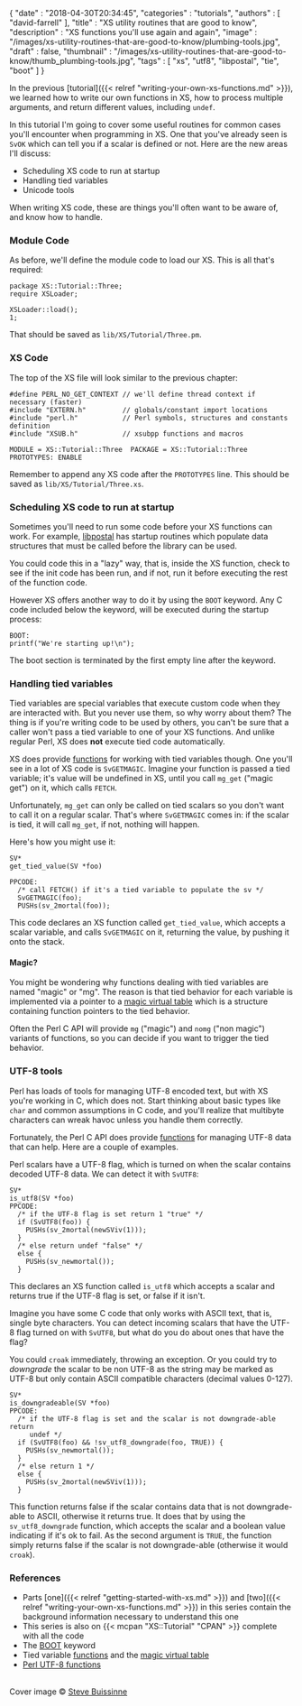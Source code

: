 {
   "date" : "2018-04-30T20:34:45",
   "categories" : "tutorials",
   "authors" : [
      "david-farrell"
   ],
   "title" : "XS utility routines that are good to know",
   "description" : "XS functions you'll use again and again",
   "image" : "/images/xs-utility-routines-that-are-good-to-know/plumbing-tools.jpg",
   "draft" : false,
   "thumbnail" : "/images/xs-utility-routines-that-are-good-to-know/thumb_plumbing-tools.jpg",
   "tags" : [
      "xs",
      "utf8",
      "libpostal",
      "tie",
      "boot"
   ]
}

In the previous [tutorial]({{< relref "writing-your-own-xs-functions.md" >}}), we learned how to write our own functions in XS, how to process multiple arguments, and return different values, including `undef`.

In this tutorial I'm going to cover some useful routines for common cases you'll encounter when programming in XS. One that you've already seen is `SvOK` which can tell you if a scalar is defined or not. Here are the new areas I'll discuss:

- Scheduling XS code to run at startup
- Handling tied variables
- Unicode tools

When writing XS code, these are things you'll often want to be aware of, and know how to handle.

### Module Code

As before, we'll define the module code to load our XS. This is all that's required:

    package XS::Tutorial::Three;
    require XSLoader;

    XSLoader::load();
    1;

That should be saved as `lib/XS/Tutorial/Three.pm`.

### XS Code

The top of the XS file will look similar to the previous chapter:

    #define PERL_NO_GET_CONTEXT // we'll define thread context if necessary (faster)
    #include "EXTERN.h"         // globals/constant import locations
    #include "perl.h"           // Perl symbols, structures and constants definition
    #include "XSUB.h"           // xsubpp functions and macros

    MODULE = XS::Tutorial::Three  PACKAGE = XS::Tutorial::Three
    PROTOTYPES: ENABLE

Remember to append any XS code after the `PROTOTYPES` line. This should be saved as `lib/XS/Tutorial/Three.xs`.

### Scheduling XS code to run at startup

Sometimes you'll need to run some code before your XS functions can work. For example, [libpostal](https://github.com/openvenues/libpostal) has startup routines which populate data structures that must be called before the library can be used.

You could code this in a "lazy" way, that is, inside the XS function, check to see if the init code has been run, and if not, run it before executing the rest of the function code.

However XS offers another way to do it by using the `BOOT` keyword. Any C code included below the keyword, will be executed during the startup process:

    BOOT:
    printf("We're starting up!\n");
    

The boot section is terminated by the first empty line after the keyword.

### Handling tied variables

Tied variables are special variables that execute custom code when they are interacted with. But you never use them, so why worry about them? The
thing is if you're writing code to be used by others, you can't be sure that a caller won't pass a tied variable to one of your XS functions. And unlike
regular Perl, XS does **not** execute tied code automatically.

XS does provide [functions](https://perldoc.perl.org/perlapi.html#Magical-Functions) for working with tied variables though. One you'll see in a lot of XS code is `SvGETMAGIC`. Imagine your function is passed a tied variable; it's value will be undefined in XS, until you call `mg_get` ("magic get") on it, which calls `FETCH`.

Unfortunately, `mg_get` can only be called on tied scalars so you don't want to call it on a regular scalar. That's where `SvGETMAGIC` comes in: if the scalar is
tied, it will call `mg_get`, if not, nothing will happen.

Here's how you might use it:

    SV*
    get_tied_value(SV *foo)

    PPCODE:
      /* call FETCH() if it's a tied variable to populate the sv */
      SvGETMAGIC(foo);
      PUSHs(sv_2mortal(foo));

This code declares an XS function called `get_tied_value`, which accepts a scalar variable, and calls `SvGETMAGIC` on it, returning the value, by pushing it onto the stack.

#### Magic?

You might be wondering why functions dealing with tied variables are named "magic" or "mg". The reason is that tied behavior for each variable is implemented via a pointer to a [magic virtual table](https://perldoc.perl.org/perlguts.html#Magic-Virtual-Tables) which is a structure containing function pointers to the tied behavior.

Often the Perl C API will provide `mg` ("magic") and `nomg` ("non magic") variants of functions, so you can decide if you want to trigger the tied behavior.

### UTF-8 tools

Perl has loads of tools for managing UTF-8 encoded text, but with XS you're working in C, which does not. Start thinking about basic types like `char`
and common assumptions in C code, and you'll realize that multibyte characters can wreak havoc unless you handle them correctly.

Fortunately, the Perl C API does provide [functions](https://perldoc.perl.org/perlapi.html#Unicode-Support) for managing UTF-8 data that
can help. Here are a couple of examples.

Perl scalars have a UTF-8 flag, which is turned on when the scalar contains decoded UTF-8 data. We can detect it with `SvUTF8`:

    SV*
    is_utf8(SV *foo)
    PPCODE:
      /* if the UTF-8 flag is set return 1 "true" */
      if (SvUTF8(foo)) {
        PUSHs(sv_2mortal(newSViv(1)));
      }
      /* else return undef "false" */
      else {
        PUSHs(sv_newmortal());
      }

This declares an XS function called `is_utf8` which accepts a scalar and returns true if the UTF-8 flag is set, or false if it isn't.

Imagine you have some C code that only works with ASCII text, that is, single byte characters. You can detect incoming scalars that have the UTF-8 flag turned on
with `SvUTF8`, but what do you do about ones that have the flag?

You could `croak` immediately, throwing an exception. Or you could try to _downgrade_ the scalar to be non UTF-8 as the string may be marked as UTF-8 but only contain ASCII compatible characters (decimal values 0-127).

    SV*
    is_downgradeable(SV *foo)
    PPCODE:
      /* if the UTF-8 flag is set and the scalar is not downgrade-able return
         undef */
      if (SvUTF8(foo) && !sv_utf8_downgrade(foo, TRUE)) {
        PUSHs(sv_newmortal());
      }
      /* else return 1 */
      else {
        PUSHs(sv_2mortal(newSViv(1)));
      }

This function returns false if the scalar contains data that is not downgrade-able to ASCII, otherwise it returns true. It does that by using the `sv_utf8_downgrade` function, which accepts the scalar and a boolean value indicating if it's ok to fail. As the second argument is `TRUE`, the function simply returns false if the scalar is not downgrade-able (otherwise it would `croak`).

### References

- Parts [one]({{< relref "getting-started-with-xs.md" >}}) and [two]({{< relref "writing-your-own-xs-functions.md" >}}) in this series contain the background information necessary to understand this one
- This series is also on {{< mcpan "XS::Tutorial" "CPAN" >}} complete with all the code
- The [BOOT](https://perldoc.perl.org/perlxs.html#The-BOOT%3a-Keyword) keyword
- Tied variable [functions](https://perldoc.perl.org/perlapi.html#Magical-Functions) and the [magic virtual table](https://perldoc.perl.org/perlguts.html#Magic-Virtual-Tables)
- [Perl UTF-8 functions](https://perldoc.perl.org/perlapi.html#Unicode-Support)

\
Cover image &copy; [Steve Buissinne](https://pixabay.com/en/plumbing-pipe-wrench-plumber-840835/)
